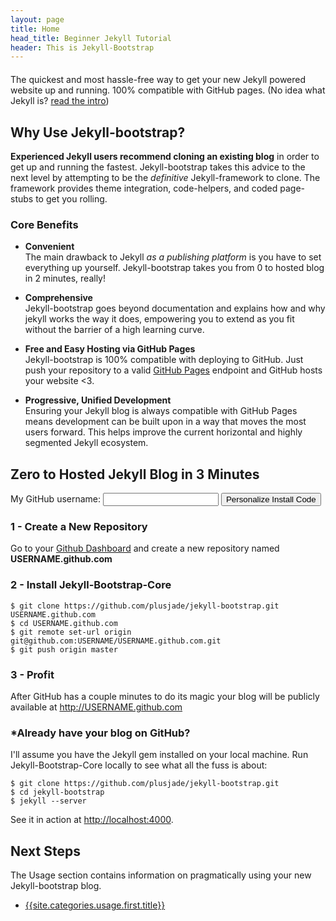 ```yaml
---
layout: page
title: Home
head_title: Beginner Jekyll Tutorial
header: This is Jekyll-Bootstrap
---
```


<p class="alert-message block-message success" style="margin-top:20px">
	The quickest and most hassle-free way to get your new Jekyll powered website up and running.
  100% compatible with GitHub pages. 
  (No idea what Jekyll is? <a href="{{ site.categories.lessons.first.url }}" style="text-decoration:underline">read the intro</a>)
</p>


## Why Use Jekyll-bootstrap?

**Experienced Jekyll users recommend cloning an existing blog** in order to get up and running the fastest.
Jekyll-bootstrap takes this advice to the next level by attempting to be the _definitive_ Jekyll-framework to clone.
The framework provides theme integration, code-helpers, and coded page-stubs to get you rolling.

### Core Benefits

- **Convenient**  
  The main drawback to Jekyll _as a publishing platform_ is you have to set everything up yourself.
  Jekyll-bootstrap takes you from 0 to hosted blog in 2 minutes, really!

- **Comprehensive**  
  Jekyll-bootstrap goes beyond documentation and explains how and why jekyll works the way it does,
  empowering you to extend as you fit without the barrier of a high learning curve.

- **Free and Easy Hosting via GitHub Pages**  
  Jekyll-bootstrap is 100% compatible with deploying to GitHub.
  Just push your repository to a valid [GitHub Pages](http://pages.github.com) endpoint and GitHub hosts your website &lt;3.  

- **Progressive, Unified Development**  
  Ensuring your Jekyll blog is always compatible with GitHub Pages
  means development can be built upon in a way that moves the most users forward.
  This helps improve the current horizontal and highly segmented Jekyll ecosystem.
  
<h2 id="start-now">Zero to Hosted Jekyll Blog in 3 Minutes</h2>

<form action="#" id="generate_code" class="alert-message block-message warn">
  My GitHub username: <input type="text" id="github_username" /> <button class="btn success">Personalize Install Code</button>
</form>

### 1 - Create a New Repository

Go to your [Github Dashboard](https://github.com/) and create a new repository named <strong id="repo_name">USERNAME.github.com</strong>

### 2 - Install Jekyll-Bootstrap-Core

    $ git clone https://github.com/plusjade/jekyll-bootstrap.git USERNAME.github.com
    $ cd USERNAME.github.com
    $ git remote set-url origin git@github.com:USERNAME/USERNAME.github.com.git
    $ git push origin master

### 3 - Profit

After GitHub has a couple minutes to do its magic your blog will be publicly available at 
<a href="http://USERNAME.github.com" id="blog_link">http://USERNAME.github.com</a>

### \*Already have your blog on GitHub?

I'll assume you have the Jekyll gem installed on your local machine.
Run Jekyll-Bootstrap-Core locally to see what all the fuss is about:

    $ git clone https://github.com/plusjade/jekyll-bootstrap.git
    $ cd jekyll-bootstrap
    $ jekyll --server

See it in action at [http://localhost:4000](http://localhost:4000).

## Next Steps

The Usage section contains information on pragmatically using your new Jekyll-bootstrap blog.

- [{{site.categories.usage.first.title}}]({{site.categories.usage.first.url}}) 
